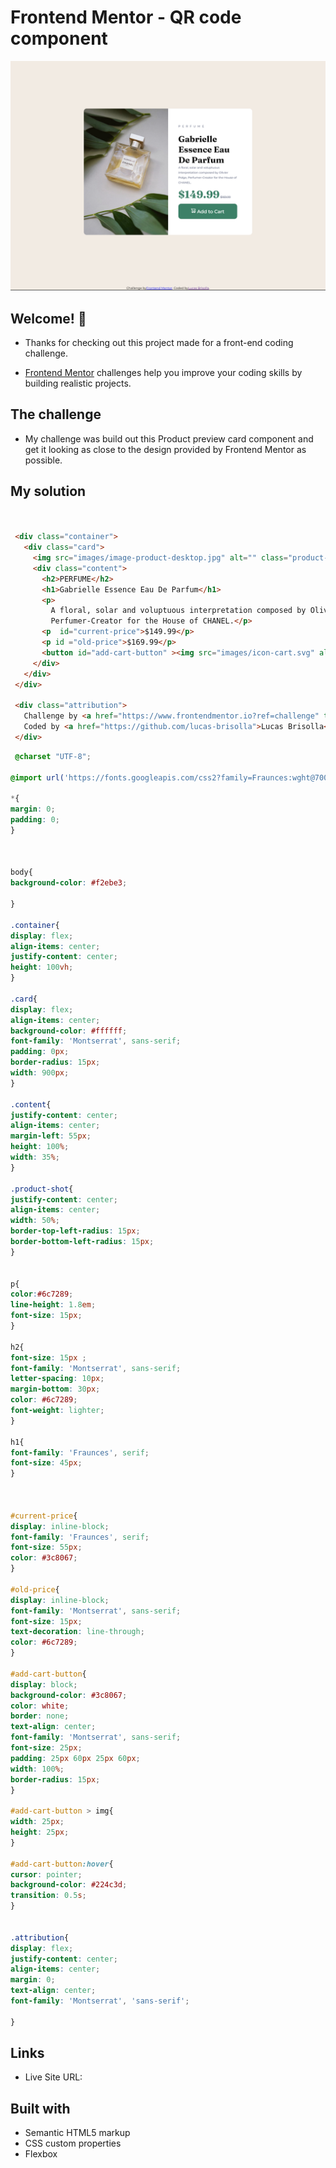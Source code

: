# Frontend Mentor - QR code component

![Design preview for the QR code component coding challenge](./design/Screenshot%202023-07-07%20095854.png)

## Welcome! 👋

- Thanks for checking out this project made for a front-end coding challenge.

- [Frontend Mentor](https://www.frontendmentor.io) challenges help you improve your coding skills by building realistic projects.


## The challenge

- My challenge was build out this Product preview card component and get it looking as  close to the design provided by Frontend Mentor as possible.

## My solution

 ```html
    

  <div class="container">
    <div class="card">
      <img src="images/image-product-desktop.jpg" alt="" class="product-shot">
      <div class="content">
        <h2>PERFUME</h2>
        <h1>Gabrielle Essence Eau De Parfum</h1>
        <p>
          A floral, solar and voluptuous interpretation composed by Olivier Polge,
          Perfumer-Creator for the House of CHANEL.</p>
        <p  id="current-price">$149.99</p>
        <p id ="old-price">$169.99</p>
        <button id="add-cart-button" ><img src="images/icon-cart.svg" alt=""> Add to Cart</button>
      </div>
    </div>
  </div>
  
  <div class="attribution">
    Challenge by <a href="https://www.frontendmentor.io?ref=challenge" target="_blank">Frontend Mentor</a>. 
    Coded by <a href="https://github.com/lucas-brisolla">Lucas Brisolla</a>.
  </div>
  ```
  ```css
   @charset "UTF-8";

@import url('https://fonts.googleapis.com/css2?family=Fraunces:wght@700&family=Montserrat:wght@500;700&display=swap');

*{
  margin: 0;
  padding: 0;
}



body{
  background-color: #f2ebe3;

}

.container{
  display: flex;
  align-items: center;
  justify-content: center;
  height: 100vh;
}

.card{
  display: flex;
  align-items: center;
  background-color: #ffffff;
  font-family: 'Montserrat', sans-serif;
  padding: 0px;
  border-radius: 15px;
  width: 900px;
}

.content{
  justify-content: center;
  align-items: center;
  margin-left: 55px;
  height: 100%;
  width: 35%;
}

.product-shot{
  justify-content: center;
  align-items: center;
  width: 50%;
  border-top-left-radius: 15px;
  border-bottom-left-radius: 15px;
}


p{
  color:#6c7289;
  line-height: 1.8em;
  font-size: 15px;
}

h2{
  font-size: 15px ;
  font-family: 'Montserrat', sans-serif;
  letter-spacing: 10px;
  margin-bottom: 30px;
  color: #6c7289;
  font-weight: lighter;
}

h1{
  font-family: 'Fraunces', serif;
  font-size: 45px;
}



#current-price{
  display: inline-block;
  font-family: 'Fraunces', serif;
  font-size: 55px;
  color: #3c8067;
}

#old-price{
  display: inline-block;
  font-family: 'Montserrat', sans-serif;
  font-size: 15px;
  text-decoration: line-through;
  color: #6c7289;
}

#add-cart-button{
  display: block;
  background-color: #3c8067;
  color: white;
  border: none;
  text-align: center;
  font-family: 'Montserrat', sans-serif;
  font-size: 25px;
  padding: 25px 60px 25px 60px;
  width: 100%;
  border-radius: 15px;
}

#add-cart-button > img{
  width: 25px;
  height: 25px;
}

#add-cart-button:hover{
  cursor: pointer;
  background-color: #224c3d;
  transition: 0.5s;
}


.attribution{
  display: flex;
  justify-content: center;
  align-items: center;
  margin: 0;
  text-align: center;
  font-family: 'Montserrat', 'sans-serif';

}
```


## Links

- Live Site URL:

## Built with

- Semantic HTML5 markup
- CSS custom properties
- Flexbox

